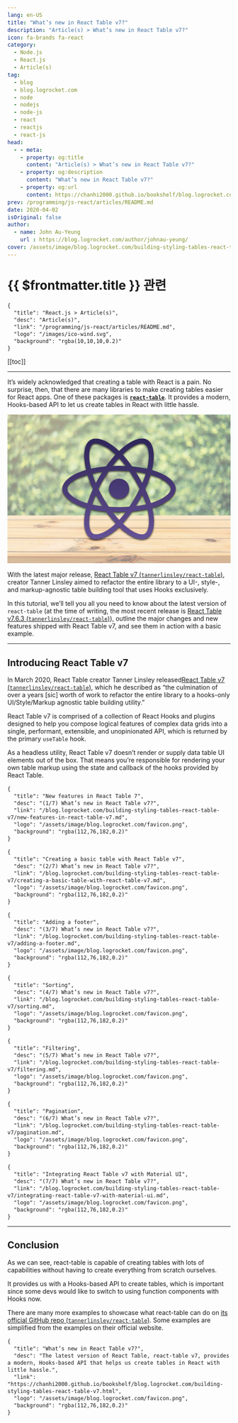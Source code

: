 ```yaml
---
lang: en-US
title: "What’s new in React Table v7?"
description: "Article(s) > What’s new in React Table v7?"
icon: fa-brands fa-react
category:
  - Node.js
  - React.js
  - Article(s)
tag:
  - blog
  - blog.logrocket.com
  - node
  - nodejs
  - node-js
  - react
  - reactjs
  - react-js
head:
  - - meta:
    - property: og:title
      content: "Article(s) > What’s new in React Table v7?"
    - property: og:description
      content: "What’s new in React Table v7?"
    - property: og:url
      content: https://chanhi2000.github.io/bookshelf/blog.logrocket.com/building-styling-tables-react-table-v7/
prev: /programming/js-react/articles/README.md
date: 2020-04-02
isOriginal: false
author:
  - name: John Au-Yeung
    url : https://blog.logrocket.com/author/johnau-yeung/
cover: /assets/image/blog.logrocket.com/building-styling-tables-react-table-v7/banner.jpeg
---
```


# {{ $frontmatter.title }} 관련

```component VPCard
{
  "title": "React.js > Article(s)",
  "desc": "Article(s)",
  "link": "/programming/js-react/articles/README.md",
  "logo": "/images/ico-wind.svg",
  "background": "rgba(10,10,10,0.2)"
}
```

[[toc]]

---

<SiteInfo
  name="What’s new in React Table v7?"
  desc="The latest version of React Table, react-table v7, provides a modern, Hooks-based API that helps us create tables in React with little hassle."
  url="https://blog.logrocket.com/building-styling-tables-react-table-v7"
  logo="/assets/image/blog.logrocket.com/favicon.png"
  preview="/assets/image/blog.logrocket.com/building-styling-tables-react-table-v7/banner.jpeg"/>

It’s widely acknowledged that creating a table with React is a pain. No surprise, then, that there are many libraries to make creating tables easier for React apps. One of these packages is [**`react-table`**](/blog.logrocket.com/complete-guide-building-smart-data-table-react.md). It provides a modern, Hooks-based API to let us create tables in React with little hassle.

![Building And Styling Tables With react-table v7](/assets/image/blog.logrocket.com/building-styling-tables-react-table-v7/banner.jpeg)

With the latest major release, [React Table v7 (<VPIcon icon="iconfont icon-github"/>`tannerlinsley/react-table`)](https://github.com/tannerlinsley/react-table/releases/tag/v7.0.0), creator Tanner Linsley aimed to refactor the entire library to a UI-, style-, and markup-agnostic table building tool that uses Hooks exclusively.

In this tutorial, we’ll tell you all you need to know about the latest version of `react-table` (at the time of writing, the most recent release is [React Table v7.6.3 (<VPIcon icon="iconfont icon-github"/>`tannerlinsley/react-table`)](https://github.com/tannerlinsley/react-table/releases)), outline the major changes and new features shipped with React Table v7, and see them in action with a basic example.

---

## Introducing React Table v7

In March 2020, React Table creator Tanner Linsley released[React Table v7 (<VPIcon icon="iconfont icon-github"/>`tannerlinsley/react-table`)](https://github.com/tannerlinsley/react-table/releases/tag/v7.0.0), which he described as “the culmination of over a years \[sic\] worth of work to refactor the entire library to a hooks-only UI/Style/Markup agnostic table building utility.”

<VidStack src="youtube/fwOZUU3OqmY" />

React Table v7 is comprised of a collection of React Hooks and plugins designed to help you compose logical features of complex data grids into a single, performant, extensible, and unopinionated API, which is returned by the primary `useTable` hook.

As a headless utility, React Table v7 doesn’t render or supply data table UI elements out of the box. That means you’re responsible for rendering your own table markup using the state and callback of the hooks provided by React Table.

```component VPCard
{
  "title": "New features in React Table 7",
  "desc": "(1/7) What’s new in React Table v7?",
  "link": "/blog.logrocket.com/building-styling-tables-react-table-v7/new-features-in-react-table-v7.md",
  "logo": "/assets/image/blog.logrocket.com/favicon.png",
  "background": "rgba(112,76,182,0.2)"
}
```

```component VPCard
{
  "title": "Creating a basic table with React Table v7",
  "desc": "(2/7) What’s new in React Table v7?",
  "link": "/blog.logrocket.com/building-styling-tables-react-table-v7/creating-a-basic-table-with-react-table-v7.md",
  "logo": "/assets/image/blog.logrocket.com/favicon.png",
  "background": "rgba(112,76,182,0.2)"
}
```

```component VPCard
{
  "title": "Adding a footer",
  "desc": "(3/7) What’s new in React Table v7?",
  "link": "/blog.logrocket.com/building-styling-tables-react-table-v7/adding-a-footer.md",
  "logo": "/assets/image/blog.logrocket.com/favicon.png",
  "background": "rgba(112,76,182,0.2)"
}
```

```component VPCard
{
  "title": "Sorting",
  "desc": "(4/7) What’s new in React Table v7?",
  "link": "/blog.logrocket.com/building-styling-tables-react-table-v7/sorting.md",
  "logo": "/assets/image/blog.logrocket.com/favicon.png",
  "background": "rgba(112,76,182,0.2)"
}
```

```component VPCard
{
  "title": "Filtering",
  "desc": "(5/7) What’s new in React Table v7?",
  "link": "/blog.logrocket.com/building-styling-tables-react-table-v7/filtering.md",
  "logo": "/assets/image/blog.logrocket.com/favicon.png",
  "background": "rgba(112,76,182,0.2)"
}
```

```component VPCard
{
  "title": "Pagination",
  "desc": "(6/7) What’s new in React Table v7?",
  "link": "/blog.logrocket.com/building-styling-tables-react-table-v7/pagination.md",
  "logo": "/assets/image/blog.logrocket.com/favicon.png",
  "background": "rgba(112,76,182,0.2)"
}
```

```component VPCard
{
  "title": "Integrating React Table v7 with Material UI",
  "desc": "(7/7) What’s new in React Table v7?",
  "link": "/blog.logrocket.com/building-styling-tables-react-table-v7/integrating-react-table-v7-with-material-ui.md",
  "logo": "/assets/image/blog.logrocket.com/favicon.png",
  "background": "rgba(112,76,182,0.2)"
}
```

---

## Conclusion

As we can see, react-table is capable of creating tables with lots of capabilities without having to create everything from scratch ourselves.

It provides us with a Hooks-based API to create tables, which is important since some devs would like to switch to using function components with Hooks now.

There are many more examples to showcase what react-table can do on [its official GitHub repo (<VPIcon icon="iconfont icon-github"/>`tannerlinsley/react-table`)](https://github.com/tannerlinsley/react-table). Some examples are simplified from the examples on their official website.

<!-- TODO: add ARTICLE CARD -->
```component VPCard
{
  "title": "What’s new in React Table v7?",
  "desc": "The latest version of React Table, react-table v7, provides a modern, Hooks-based API that helps us create tables in React with little hassle.",
  "link": "https://chanhi2000.github.io/bookshelf/blog.logrocket.com/building-styling-tables-react-table-v7.html",
  "logo": "/assets/image/blog.logrocket.com/favicon.png",
  "background": "rgba(112,76,182,0.2)"
}
```

